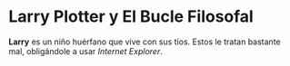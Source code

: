 # Larry Plotter y El Bucle Filosofal

**Larry** es un niño huérfano que vive con sus tíos. 
Estos le tratan bastante mal, obligándole a usar *Internet Explorer*.
